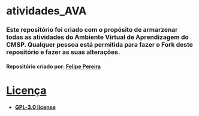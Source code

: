 # atividades_AVA

### Este repositório foi criado com o propósito de armarzenar todas as atividades do Ambiente Virtual de Aprendizagem do CMSP. Qualquer pessoa está permitida para fazer o Fork deste repositório e fazer as suas alterações.
<h4>Repositório criado por: <a href="https://github.com/VerbalThree">Felipe Pereira</h4> 
  
# Licença
<ul>
  <li><h4><a href="/LICENSE.md">GPL-3.0 license</a></h4></li>
</ul>
